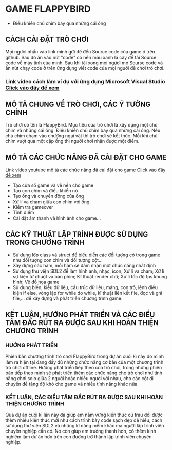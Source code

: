# GAME FLAPPYBIRD
- Điều khiển chú chim bay qua những cái ống
## CÁCH CÀI ĐẶT TRÒ CHƠI
Mọi người nhấn vào link mình gửi để đến Source code của game ở trên github. Sau đó ấn vào nút "code" có nền màu xanh lá cây để tải Source code về máy tính của mình. Sau khi tải xong mọi người mở Sourse code và ấn nút chạy code ở trên ứng dụng viết code của mọi người để chơi trò chơi. 
### Link video cách làm ví dụ với ứng dụng Microsoft Visual Studio [Click vào đây để xem](https://drive.google.com/file/d/1RrhtlrJq-LN4YHZErHyjPcnCOOxhfPaK/view?usp=sharing)
## MÔ TẢ CHUNG VỀ TRÒ CHƠI, CÁC Ý TƯỞNG CHÍNH
Trò chơi có tên là FlappyBird. Mục tiêu của trò chơi là xây dựng một chú chim và những cái ống. Điều khiển chú chim bay qua những cái ống. Nếu chú chim chạm vào chướng ngại vật thì trò chơi sẽ kết thúc. Mỗi khi chú chim vượt qua một cặp ống thì người chơi nhận được một điểm.
## MÔ TẢ CÁC CHỨC NĂNG ĐÃ CÀI ĐẶT CHO GAME 
 Link video youtube mô tả các chức năng đã cài đặt cho game [Click vào đây để xem](https://youtu.be/L4DYPrZt3gc)
- Tạo cửa sổ game và vẽ nền cho game
- Tạo con chim và điều khiển nó
- Tạo ống và chuyển động của ống
- Xử lí va chạm giữa con chim với ống
- Kiểm tra gameover
- Tính điểm
- Cài đặt âm thanh và hình ảnh cho game...                                                                           
## CÁC KỸ THUẬT LẬP TRÌNH ĐƯỢC SỬ DỤNG TRONG CHƯƠNG TRÌNH 
- Sử dụng lớp class và struct để biểu diễn các đối tượng có trong game như đối tượng con chim và đối tượng cột... 
- Xây dựng các hàm, mỗi hàm sẽ đảm nhận một chức năng nhất định 
- Sử dụng thư viện SDL2 để làm hình ảnh, nhạc, icon; Xử lí va chạm; Xử lí sự kiện từ chuột và bàn phím; Kĩ thuật render chữ; Xử lí tốc độ fps khung hình; Vẽ đồ họa game 
- Sử dụng biến, kiểu dữ liệu, cấu trúc dữ liệu, mảng, con trỏ, lệnh điều kiện if else, vòng lặp for while do while, kĩ thuật liên kết file, đọc và ghi file,... để xây dựng và phát triển chương trình game.                                                       
## KẾT LUẬN, HƯỚNG PHÁT TRIỂN VÀ CÁC ĐIỀU TÂM ĐẮC RÚT RA ĐƯỢC SAU KHI HOÀN THIỆN CHƯƠNG TRÌNH
### HƯỚNG PHÁT TRIỂN 
Phiên bản chương trình trò chơi FlappyBird trong dự án cuối kì này do mình làm ra hiện tại đang đầy đủ những chức năng cơ bản của một chương trình trò chơi offline. Hướng phát triển tiếp theo của trò chơi, trong những phiên bản tiếp theo mình sẽ phát triển thêm các chức năng cho trò chơi như tính năng chơi solo giữa 2 người hoặc nhiều người với nhau, cho các cột di chuyển để tăng độ khó cho game và nhiều tính năng khác nữa 
### KẾT LUẬN, CÁC ĐIỀU TÂM ĐẮC RÚT RA ĐƯỢC SAU KHI HOÀN THIỆN CHƯƠNG TRÌNH 
Qua dự án cuối kì lần này đã giúp em nắm vững kiến thức cũ trau dồi được thêm nhiều kiến thức mới như cách trình bày code sạch đẹp dễ hiểu, cách sử dụng thư viện SDL2 và những kĩ năng mềm khác mà người lập trình viên chuyên nghiệp cần có. Nó còn giúp em trưởng thành hơn, có thêm kinh nghiệm làm dự án hơn trên con đường trở thành lập trình viên chuyên nghiệp.

